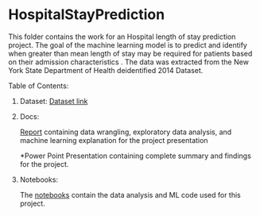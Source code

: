 # HospitalStayPrediction

This folder contains the work for an Hospital length of stay prediction project. The goal of the machine learning model is to predict and identify when greater than mean length of stay may be required for patients based on their admission characteristics . The data was extracted from the New York State Department of Health deidentified 2014 Dataset.


Table of Contents:

1) Dataset: 
    [Dataset link](https://health.data.ny.gov/Health/Hospital-Inpatient-Discharges-SPARCS-De-Identified/mpue-vn67)

2) Docs:

   [Report](https://github.com/KetakiN/HospitalStayPrediction/blob/main/Docs/HospitalProjectReport.docx%20(1).pdf) containing data wrangling, exploratory data analysis, and machine learning explanation for the project
    presentation

   *Power Point Presentation containing complete summary and findings for the project.

3) Notebooks:

    The [notebooks](https://github.com/KetakiN/HospitalStayPrediction/tree/main/Notebooks) contain the data analysis and ML code used for this project. 
    

